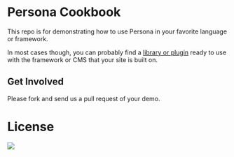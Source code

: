 # Persona Cookbook #
This repo is for demonstrating how to use Persona in your favorite
language or framework.

In most cases though, you can probably find a [library or plugin](https://developer.mozilla.org/en-US/docs/Persona/Libraries_and_plugins) ready
to use with the framework or CMS that your site is built on.

## Get Involved ##
Please fork and send us a pull request of your demo.

# License

<a href="http://creativecommons.org/publicdomain/zero/1.0/"><img src="http://i.creativecommons.org/p/zero/1.0/88x31.png"></a>
